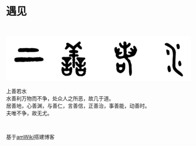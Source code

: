 # 遇见

<br>


![上善若水](../assets/logo.png "上善若水")  

上善若水  
水善利万物而不争，处众人之所恶，故几于道。  
居善地，心善渊，与善仁，言善信，正善治，事善能，动善时。  
夫唯不争，故无尤。  

<br>

基于[amWiki](http://amwiki.org/)搭建博客